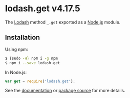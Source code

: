 # lodash.get v4.17.5

The [Lodash](https://lodash.com/) method `_.get` exported as a [Node.js](https://nodejs.org/) module.

## Installation

Using npm:
```bash
$ {sudo -H} npm i -g npm
$ npm i --save lodash.get
```

In Node.js:
```js
var get = require('lodash.get');
```

See the [documentation](https://lodash.com/docs#get) or [package source](https://github.com/lodash/lodash/blob/4.17.5-npm-packages/lodash.get) for more details.
